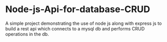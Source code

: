 # Node-js-Api-for-database-CRUD
A simple project demonstrating the use of node js along with express js to build a rest api which connects to a mysql db and performs CRUD operations in the db.
